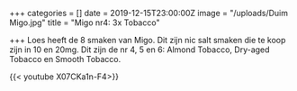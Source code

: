 +++
categories = []
date = 2019-12-15T23:00:00Z
image = "/uploads/Duim Migo.jpg"
title = "Migo nr4: 3x Tobacco"

+++
Loes heeft de 8 smaken van Migo. Dit zijn nic salt smaken die te koop zijn in 10 en 20mg. Dit zijn de nr 4, 5 en 6: Almond Tobacco, Dry-aged Tobacco en Smooth Tobacco.

{{< youtube X07CKa1n-F4>}}